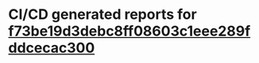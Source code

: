 # CI/CD generated reports for [f73be19d3debc8ff08603c1eee289fddcecac300](https://github.com/hydephp/develop/commit/f73be19d3debc8ff08603c1eee289fddcecac300)
